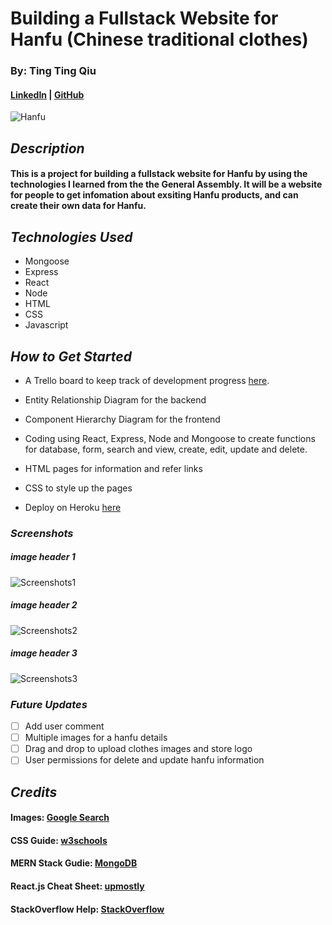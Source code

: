 # Building a Fullstack Website for Hanfu (Chinese traditional clothes)

### By: Ting Ting Qiu

#### [LinkedIn](https://www.linkedin.com/in/ting-ting-qiu-062587246/) | [GitHub](https://github.com/ttqiu)

![Hanfu](https://img2.baidu.com/it/u=937534537,2345953614&fm=253&fmt=auto&app=138&f=JPEG?w=500&h=668)

## **_Description_**

#### This is a project for building a fullstack website for Hanfu by using the technologies I learned from the the General Assembly. It will be a website for people to get infomation about exsiting Hanfu products, and can create their own data for Hanfu.

## **_Technologies Used_**

- Mongoose
- Express
- React
- Node
- HTML
- CSS
- Javascript

## **_How to Get Started_**

- A Trello board to keep track of development progress [here](https://trello.com/b/pLwzrRzd/unit-2-project).

- Entity Relationship Diagram for the backend

- Component Hierarchy Diagram for the frontend

- Coding using React, Express, Node and Mongoose to create functions for database, form, search and view, create, edit, update and delete.

- HTML pages for information and refer links

- CSS to style up the pages

- Deploy on Heroku [here](https://hanfu.herokuapp.com/)

### **_Screenshots_**

##### image header 1

![Screenshots1](https://i.ibb.co/DkBzqfX/Screenshot-2023-02-16-194958.png)

##### image header 2

![Screenshots2](https://i.ibb.co/d75QwdV/Screenshot-2023-02-16-195020.png)

##### image header 3

![Screenshots3](https://i.ibb.co/Jk7vyy6/Screenshot-2023-02-16-195134.png)

### **_Future Updates_**

- [ ] Add user comment
- [ ] Multiple images for a hanfu details
- [ ] Drag and drop to upload clothes images and store logo
- [ ] User permissions for delete and update hanfu information

## **_Credits_**

#### Images: [Google Search](https://www.google.com/)

#### CSS Guide: [w3schools](https://www.w3schools.com/css/)

#### MERN Stack Gudie: [MongoDB](https://www.mongodb.com/languages/mern-stack-tutorial/)

#### React.js Cheat Sheet: [upmostly](https://upmostly.com/ultimate-reactjs-cheat-sheet/)

#### StackOverflow Help: [StackOverflow](https://stackoverflow.com/)
